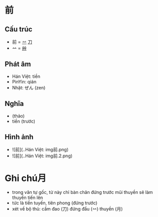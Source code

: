 # 前

## Cấu trúc
* 前 = [䒑](䒑.md) [](月.md) [刀](刀.md)
* 䒑 = [艸](艸.md)

## Phát âm

* Hán Việt: tiền
* PinYin: qián
* Nhật: ぜん (zen)

## Nghĩa

* (thảo)
* tiền (trước)

## Hình ảnh
* ![前](..Hán Việt: img前.png)
* ![前](..Hán Việt: img前.2.png)

# Ghi chú月
* trong văn tự gốc, từ này chỉ bàn chân đứng trước mũi thuyền sẽ làm thuyền tiến lên
* tức là tiền tuyến, tiên phong (đứng trước)
* xét về bộ thủ: cầm đao (刀) đứng đầu (䒑) thuyền (月)

<script>window.HANZI_FIELD='前';</script>
